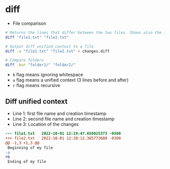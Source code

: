 # diff

- File comparison

```sh
# Returns the lines that differ between the two files. Shows also the line number
diff "file1.txt" "file2.txt"

# Output diff unified context to a file
diff -u "file1.txt" "file2.txt" > changes.diff

# Compare folders
diff -bur "folder1/" "folder2/"
```

- `b` flag means ignoring whitespace
- `u` flag means a unified context (3 lines before and after)
- `r` flag means recursive

## Diff unified context

- Line 1: first file name and creation timestamp
- Line 2: second file name and creation timestamp
- Line 3: Location of the changes

```diff
--- file1.txt   2022-10-01 12:19:47.658025373 -0300
+++ file2.txt   2022-10-01 12:20:12.385773688 -0300
@@ -1,3 +1,3 @@
 Beginning of my file
-a
+b
 Ending of my file
```
